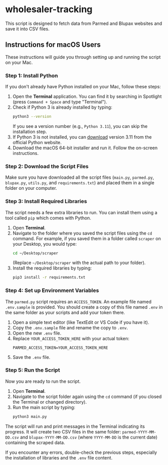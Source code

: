 # wholesaler-tracking

This script is designed to fetch data from Parmed and Blupax websites and save it into CSV files.

## Instructions for macOS Users

These instructions will guide you through setting up and running the script on your Mac.

### Step 1: Install Python

If you don't already have Python installed on your Mac, follow these steps:

1.  Open the **Terminal** application. You can find it by searching in Spotlight (press `Command + Space` and type "Terminal").
2.  Check if Python 3 is already installed by typing:
    ```bash
    python3 --version
    ```
    If you see a version number (e.g., `Python 3.11`), you can skip the installation step.
3.  If Python 3 is not installed, you can [download](https://www.python.org/ftp/python/3.11.9/python-3.11.9-macos11.pkg) version 3.11 from the official Python website.
4.  Download the macOS 64-bit installer and run it. Follow the on-screen instructions.

### Step 2: Download the Script Files

Make sure you have downloaded all the script files (`main.py`, `parmed.py`, `blupax.py`, `utils.py`, and `requirements.txt`) and placed them in a single folder on your computer.

### Step 3: Install Required Libraries

The script needs a few extra libraries to run. You can install them using a tool called `pip` which comes with Python.

1.  Open **Terminal**.
2.  Navigate to the folder where you saved the script files using the `cd` command. For example, if you saved them in a folder called `scraper` on your Desktop, you would type:
    ```bash
    cd ~/Desktop/scraper
    ```
    (Replace `~/Desktop/scraper` with the actual path to your folder).
3.  Install the required libraries by typing:
    ```bash
    pip3 install -r requirements.txt
    ```

### Step 4: Set up Environment Variables

The `parmed.py` script requires an `ACCESS_TOKEN`. An example file named `.env.sample` is provided. You should create a copy of this file named `.env` in the same folder as your scripts and add your token there.

1.  Open a simple text editor (like TextEdit or VS Code if you have it).
2.  Copy the `.env.sample` file and rename the copy to `.env`.
3.  Open the new `.env` file.
4.  Replace `YOUR_ACCESS_TOKEN_HERE` with your actual token:
    ```
    PARMED_ACCESS_TOKEN=YOUR_ACCESS_TOKEN_HERE
    ```
5.  Save the `.env` file.

### Step 5: Run the Script

Now you are ready to run the script.

1.  Open **Terminal**.
2.  Navigate to the script folder again using the `cd` command (if you closed the Terminal or changed directory).
3.  Run the main script by typing:
    ```bash
    python3 main.py
    ```

The script will run and print messages in the Terminal indicating its progress. It will create two CSV files in the same folder: `parmed-YYYY-MM-DD.csv` and `blupax-YYYY-MM-DD.csv` (where `YYYY-MM-DD` is the current date) containing the scraped data.

If you encounter any errors, double-check the previous steps, especially the installation of libraries and the `.env` file content.
